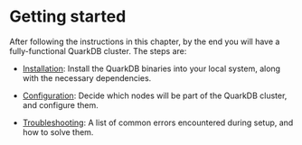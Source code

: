 # Getting started

After following the instructions in this chapter, by the end you will have
a fully-functional QuarkDB cluster. The steps are:

* [Installation](INSTALLATION.md): Install the QuarkDB binaries into your local system,
  along with the necessary dependencies.

* [Configuration](CONFIGURATION.md): Decide which nodes will be part of the QuarkDB
  cluster, and configure them.

* [Troubleshooting](TROUBLESHOOTING.md): A list of common errors encountered
  during setup, and how to solve them.
